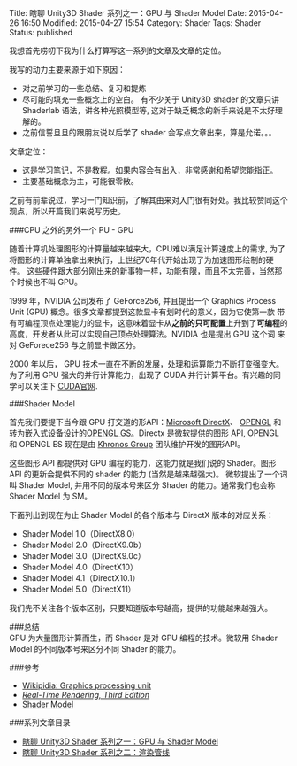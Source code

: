 ﻿Title: 瞎聊 Unity3D Shader 系列之一：GPU 与 Shader Model
Date: 2015-04-26 16:50
Modified: 2015-04-27 15:54
Category: Shader
Tags: Shader
Status: published

我想首先唠叨下我为什么打算写这一系列的文章及文章的定位。

我写的动力主要来源于如下原因：

- 对之前学习的一些总结、复习和提炼
- 尽可能的填充一些概念上的空白。 有不少关于 Unity3D shader 的文章只讲 Shaderlab 语法，讲各种光照模型等, 这对于缺乏概念的新手来说是不太好理解的。
- 之前信誓旦旦的跟朋友说以后学了 shader 会写点文章出来，算是允诺。。。

文章定位：

- 这是学习笔记，不是教程。如果内容会有出入，非常感谢和希望您能指正。
- 主要基础概念为主，可能很零散。

之前有前辈说过，学习一门知识前，了解其由来对入门很有好处。我比较赞同这个观点，所以开篇我们来说写历史。

###CPU 之外的另外一个 PU - GPU

随着计算机处理图形的计算量越来越来大，CPU难以满足计算速度上的需求, 为了将图形的计算单独拿出来执行，上世纪70年代开始出现了为加速图形绘制的硬件。
这些硬件跟大部分刚出来的新事物一样，功能有限，而且不太完善，当然那个时候也不叫 GPU。

1999 年，NVIDIA 公司发布了 GeForce256, 并且提出一个 Graphics Process Unit (GPU) 概念。很多文章都提到这款显卡有划时代的意义，因为它使第一款
带有可编程顶点处理能力的显卡，这意味着显卡从**之前的只可配置**上升到了**可编程**的高度，开发者从此可以实现自己顶点处理算法。NVIDIA 也是提出 GPU 这个词
来对 GeForece256 与之前显卡做区分。

2000 年以后， GPU 技术一直在不断的发展，处理和运算能力不断打变强变大。为了利用 GPU 强大的并行计算能力，出现了 CUDA 并行计算平台。有兴趣的同学可以关注下
[CUDA官网](https://developer.nvidia.com/cuda-zone).


###Shader Model

首先我们要提下当今跟 GPU 打交道的形API：[Microsoft DirectX](http://en.wikipedia.org/wiki/DirectX)、 [OPENGL](https://www.opengl.org) 和
 转为嵌入式设备设计的[OPENGL GS](https://www.khronos.org/opengles/)。Directx 是微软提供的图形 API, OPENGL 和 OPENGL ES 现在是由 [Khronos Group](http://baike.baidu.com/link?url=vW0PfmVKQC00WWRibyVSrnjRYVdVj1lk9HG6B4w9uc9lnlnWnYoDJd1puZu1CNf2_vacBBTFFbdMzZWCNkliSK) 团队维护开发的图形API。

这些图形 API 都提供对 GPU 编程的能力，这能力就是我们说的 Shader。图形 API 的更新会提供不同的 shader 的能力 (当然是越来越强大)。
微软提出了一个词叫 Shader Model, 并用不同的版本号来区分 Shader 的能力。通常我们也会称 Shader Model 为 SM。

下面列出到现在为止 Shader Model 的各个版本与 DirectX 版本的对应关系：

- Shader Model 1.0（DirectX8.0）
- Shader Model 2.0（DirectX9.0b）
- Shader Model 3.0（DirectX9.0c）
- Shader Model 4.0（DirectX10）
- Shader Model 4.1（DirectX10.1）
- Shader Model 5.0（DirectX11）

我们先不关注各个版本区别，只要知道版本号越高，提供的功能越来越强大。


###总结  
GPU 为大量图形计算而生，而 Shader 是对 GPU 编程的技术。微软用 Shader Model 的不同版本号来区分不同 Shader 的能力。


###参考  

- [Wikipidia: Graphics processing unit ](http://en.wikipedia.org/wiki/Graphics_processing_unit)
- [_Real-Time Rendering, Third Edition_](http://www.amazon.com/gp/product/1568814240?tag=realtimerenderin&pldnSite=1)
- [Shader Model](http://baike.baidu.com/link?url=DDy0sTi56RE9TiVdj5MOCqwmV7ATJEkBHQp7V8eRzA_lyq1HPOLgmBULeSo-Khw2-mb7Wst75LJF3_I3SjZAZa)


###系列文章目录
- [瞎聊 Unity3D Shader 系列之一：GPU 与 Shader Model]({filename}/Shader_1.md)
- [瞎聊 Unity3D Shader 系列之二：渲染管线]({filename}/Shader_2.md)
